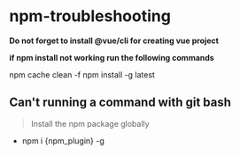 # npm-troubleshooting

**Do not forget to install @vue/cli for creating vue project**

**if npm install not working run the following commands**  

npm cache clean -f
npm install -g latest



## Can't running a command with git bash ##

> Install the npm package globally

- npm i {npm_plugin} -g 

